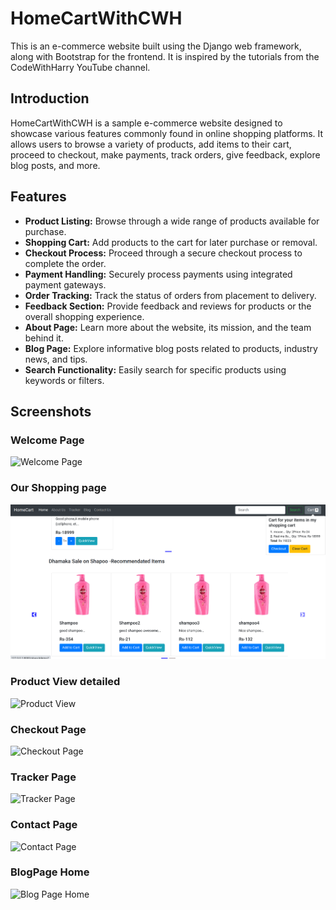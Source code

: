 # HomeCartWithCWH

This is an e-commerce website built using the Django web framework, along with Bootstrap for the frontend. It is inspired by the tutorials from the CodeWithHarry YouTube channel.

## Introduction
HomeCartWithCWH is a sample e-commerce website designed to showcase various features commonly found in online shopping platforms. It allows users to browse a variety of products, add items to their cart, proceed to checkout, make payments, track orders, give feedback, explore blog posts, and more.

## Features
- **Product Listing:** Browse through a wide range of products available for purchase.
- **Shopping Cart:** Add products to the cart for later purchase or removal.
- **Checkout Process:** Proceed through a secure checkout process to complete the order.
- **Payment Handling:** Securely process payments using integrated payment gateways.
- **Order Tracking:** Track the status of orders from placement to delivery.
- **Feedback Section:** Provide feedback and reviews for products or the overall shopping experience.
- **About Page:** Learn more about the website, its mission, and the team behind it.
- **Blog Page:** Explore informative blog posts related to products, industry news, and tips.
- **Search Functionality:** Easily search for specific products using keywords or filters.

## Screenshots
### Welcome Page
![Welcome Page](https://github.com/ananty1/HomeCartWithCWH/assets/105732693/dc727c5f-dcd4-47c9-80ef-49cd135f4590)

### Our Shopping page
![Shopping Page](main_page.png)

### Product View detailed
![Product View](https://github.com/ananty1/HomeCartWithCWH/assets/105732693/dbd5d3a1-ad26-41d1-b871-63a56771e318)

### Checkout Page
![Checkout Page](https://github.com/ananty1/HomeCartWithCWH/assets/105732693/7eecb65b-842a-42ab-8379-76062eb2949d)

### Tracker Page
![Tracker Page](https://github.com/ananty1/HomeCartWithCWH/assets/105732693/19c9d333-1bb5-4c4b-802c-9f17f04393cf)

### Contact Page
![Contact Page](https://github.com/ananty1/HomeCartWithCWH/assets/105732693/82cf70ea-af26-4005-89cf-50432cdebecd)

### BlogPage Home
![Blog Page Home](https://github.com/ananty1/HomeCartWithCWH/assets/105732693/45b03cdc-28c1-4fc8-881d-978482eb0d59)

